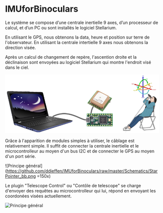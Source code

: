 # IMUforBinoculars

Le système se compose d’une centrale inertielle 9 axes, d’un processeur de calcul, et d’un PC ou sont installés le logiciel Stellarium.

En utilisant le GPS, nous obtenons la data, heure et position sur terre de l'observateur. En utilisant la centrale intertielle 9 axes nous obtenons la direction visée.

Après un calcul de changement de repère, l'ascention droite et la déclinaison sont envoyées au logiciel Stellarium qui montre l'endroit visé dans le ciel.

![Principe général](https://github.com/ddieffen/IMUforBinoculars/raw/master/Wiki/GeneralPrinciple.png)

Grâce à l'apparition de modules simples à utiliser, le câblage est relativement simple. Il suffit de connecter la centrale inertielle et le microcontrolleur au moyen d'un bus I2C et de connecter le GPS au moyen d'un port série.

![Principe général](https://github.com/ddieffen/IMUforBinoculars/raw/master/Schematics/StarPointer_bb.png =150x)

Le plugin "Telescope Control" ou "Contôle de telescope" se charge d'envoyer des requêtes au microcontrolleur qui lui, répond en envoyant les coordonées visées actuellement.

![Principe général](https://github.com/ddieffen/IMUforBinoculars/commits/master/Wiki/Stellarium.png)

